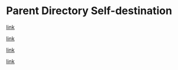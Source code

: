 # Parent Directory Self-destination

<!-- ✓ GOOD: Different file with same name in different dir -->

[link](../other/parent-dir-input.md#fragment)

<!-- ✓ GOOD: Different file with same name in different dir without fragment -->

[link](../other/parent-dir-input.md)

<!-- ✓ GOOD: Different file with same name in different dir -->

[link](../no-self-destination/parent-dir-input.md#fragment)

<!-- ✓ GOOD: Different file with same name in different dir without fragment -->

[link](../no-self-destination/parent-dir-input.md)
